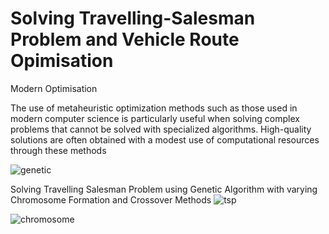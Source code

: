 # Solving Travelling-Salesman Problem and Vehicle Route Opimisation 

Modern Optimisation 

The use of metaheuristic optimization methods such as those used in modern computer science is particularly useful when solving complex problems that cannot be solved with specialized algorithms. High-quality solutions are often obtained with a modest use of computational resources through these methods

![genetic](https://user-images.githubusercontent.com/103935236/168441674-9c1c129a-674a-4300-8e2d-b8ee6a787bd7.gif)



Solving Travelling Salesman Problem using Genetic Algorithm with varying Chromosome Formation and Crossover Methods
![tsp](https://user-images.githubusercontent.com/103935236/168441411-d07930d9-a3fd-4c87-870d-dc7635944c76.gif)

![chromosome](https://user-images.githubusercontent.com/103935236/168441682-3edbf8a8-eaae-4563-978c-ec3657b28366.gif)
